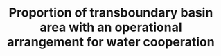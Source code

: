 ---
data_non_statistical: true
goal_meta_link: http://unstats.un.org/sdgs/files/metadata-compilation/Metadata-Goal-6.pdf
graph_title: Proportion of transboundary basin area with an operational arrangement
  for water cooperation
graph_type: line
has_metadata: true
indicator: 6.5.2
indicator_definition: 'Proportion of surface area of transboundary basins that have
  an operational arrangement for transboundary water cooperation. Regular meetings
  of the riparian countries to discuss IWRM and exchange of information are required
  for an arrangement to be defined as "operational".Concepts: Integrated Water Resources
  Management (IWRM) is an approach to managing water in a coordinated way. It takes
  into account the different water sources as well as various users and uses in a
  given situation, with the aim of maximizing positive social, economic and environmental
  benefits. It uses catchments and aquifers, as the principle unit of water management,
  and stresses decentralization of governance structures and active stakeholder participation
  in decision making. Transboundary basins are surface water or groundwater basins
  (aquifers) which cross or are located on boundaries between two or more States.
  An agreement, institutional arrangement and/or an established organization provides
  a framework for cooperation on transboundary water management. Such a framework
  is commonly based on an agreement covering different aspects of transboundary water
  management. Agreements may be interstate, intergovernmental, interministerial or
  interagency. In addition to an agreement (e.g. a treaty, convention, Memorandum
  of Understanding), such framework can be provided by a bilateral or multilateral
  commission or other appropriate institutional arrangements for cooperation. Furthermore,
  multi-sectoral cooperation institutions can cover for water issues. For a cooperation
  framework to be considered as "operational", it requires that there are regular
  meetings of the riparian countries to discuss the integrated management of the water
  resource and to exchange information.'
indicator_name: Proportion of transboundary basin area with an operational arrangement
  for water cooperation
indicator_sort_order: 06-05-02
indicator_variable: null
layout: indicator
method_of_computation: Calculated ' for any spatial unit (country, region) ' as the
  percentage that the total surface area (in km2) of transboundary basins that have
  an operational arrangement for water cooperation makes up of the total surface area
  of transboundary basins (km2). GIS data on the extent and location of transboundary
  basins facilitates the spatial analysis, corresponding datasets available globally.
national_geographical_coverage: United States
permalink: /6-5-2/
published: true
rationale_interpretation: "Target 6.5 stresses the importance of transboundary cooperation\
  \ to implement integrated water resources management of shared basins, to ensure\
  \ availability and sustainable management of water resources. \nMost of the world's\
  \ water resources are shared: transboundary lake and river basins cover nearly one\
  \ half of the Earth's land surface and account for an estimated 60% of global freshwater.\
  \ Approximately 40% of the world's population lives in transboundary river and lake\
  \ basins and over 90% lives in countries that share basins. However, cooperation\
  \ on shared water resources is in most cases not advanced. \nThe single most important\
  \ factor enabling transboundary water cooperation is the existence of a cooperation\
  \ framework (agreement, institution or other adequate arrangement) and it being\
  \ operational, i.e. ensuring regular dialogue and exchange between riparian countries."
reporting_status: notstarted
sdg_goal: 6
source_active_1: true
source_notes_1: null
source_title_1: null
target: By 2030, implement integrated water resources management at all levels, including
  through transboundary cooperation as appropriate.
target_id: '6.5'
title: Proportion of transboundary basin area with an operational arrangement for
  water cooperation
un_custodial_agency: 'UNESCO-UIS, UNECE (Partnering Agencies: UNECE IUCN)'
un_designated_tier: '2'
variable_description: null
variable_notes: null
---